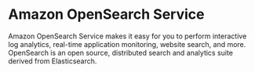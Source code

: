 # Amazon OpenSearch Service

Amazon OpenSearch Service makes it easy for you to perform interactive log analytics, real-time application monitoring, website search, and more. OpenSearch is an open source, distributed search and analytics suite derived from Elasticsearch.
